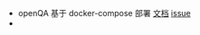 - openQA 基于 docker-compose 部署 [文档](./202312_week2/openqa_docker.md) [issue](https://github.com/os-autoinst/openQA/issues/5384)
- 